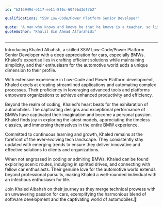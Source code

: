 ```yaml
---
id: "b216949d-e117-ee11-8f6c-6045bd3df7b2"

qualifications: "SSW Low-Code/Power Platform Senior Developer"

quote: "A man who knows and knows he that he knows is a teacher, so listen to him. A man who doesnt know and knows that he doesnt know is a student, so teach him. A man who knows and doesnt know he knows is doubting himself, so remind him. A man who doesnt know and doesnt know that he doesnt know is ignorant, so stay away from him"
quoteAuthor: "Khalil Bin Ahmad Alfarahidi"
---
```


[Editing your profile]: https://github.com/SSWConsulting/People/wiki/3.-Editing-your-profile
---

Introducing Khaled Albahsh, a skilled SSW Low-Code/Power Platform Senior Developer with a deep appreciation for cars, especially BMWs. Khaled's expertise lies in crafting efficient solutions while maintaining simplicity, and their enthusiasm for the automotive world adds a unique dimension to their profile.

With extensive experience in Low-Code and Power Platform development, Khaled excels at creating streamlined applications and automating complex processes. Their proficiency in leveraging advanced tools and platforms empowers organizations to achieve enhanced productivity and efficiency.

Beyond the realm of coding, Khaled's heart beats for the exhilaration of automobiles. The captivating designs and exceptional performance of BMWs have captivated their imagination and become a personal passion. Khaled finds joy in exploring the latest models, appreciating the timeless classics, and immersing themselves in the entire BMW experience.

Committed to continuous learning and growth, Khaled remains at the forefront of the ever-evolving tech landscape. They consistently stay updated with emerging trends to ensure they deliver innovative and effective solutions to clients and organizations.

When not engrossed in coding or admiring BMWs, Khaled can be found exploring scenic routes, indulging in spirited drives, and connecting with fellow car enthusiasts. Their genuine love for the automotive world extends beyond professional pursuits, making Khaled a well-rounded individual with an infectious enthusiasm for life.

Join Khaled Albahsh on their journey as they merge technical prowess with an unwavering passion for cars, exemplifying the harmonious blend of software development and the captivating world of automobiles.🤖

&nbsp;
